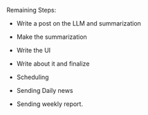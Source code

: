 Remaining Steps: 

- Write a post on the LLM and summarization
- Make the summarization 

- Write the UI

- Write about it and finalize

- Scheduling
- Sending Daily news
- Sending weekly report.
